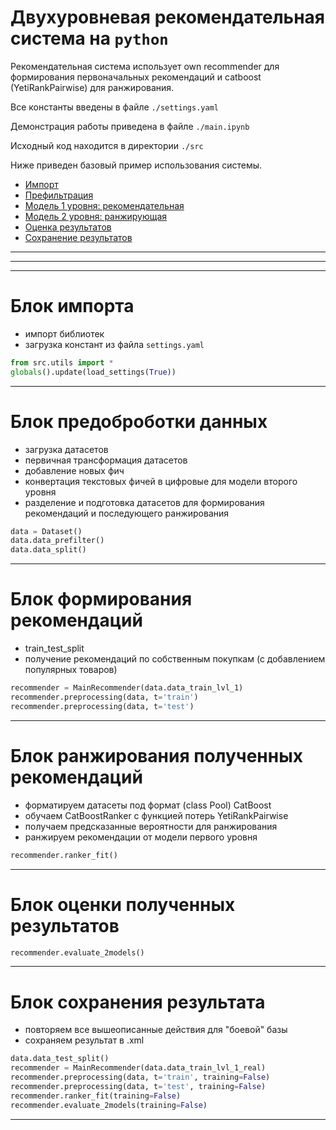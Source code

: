 # Двухуровневая рекомендательная система на `python`

Рекомендательная система использует own recommender для формирования первоначальных рекомендаций и catboost (YetiRankPairwise) для ранжирования.

Все константы введены в файле `./settings.yaml`

Демонстрация работы приведена в файле `./main.ipynb`

Исходный код находится в директории `./src`

Ниже приведен базовый пример использования системы.



* [Импорт](#first-bullet)
* [Префильтрация](#second-bullet)
* [Модель 1 уровня: рекомендательная](#third-bullet)
* [Модель 2 уровня: ранжирующая](#forth-bullet)
* [Оценка результатов](#fith-bullet)
* [Сохранение результатов](#sixth-bullet)

---

***

***

# Блок импорта <a class="anchor" id="first-bullet"></a>

* импорт библиотек
* загрузка констант из файла `settings.yaml`

```python
from src.utils import *
globals().update(load_settings(True))
```

***

# Блок предоброботки данных <a class="anchor" id="second-bullet"></a>

* загрузка датасетов
* первичная трансформация датасетов
* добавление новых фич
* конвертация текстовых фичей в цифровые для модели второго уровня
* разделение и подготовка датасетов для формирования рекомендаций и последующего ранжирования

```python
data = Dataset()
data.data_prefilter()
data.data_split()
```

***

# Блок формирования рекомендаций <a class="anchor" id="third-bullet"></a>

* train_test_split
* получение рекомендаций по собственным покупкам (с добавлением популярных товаров)

```python
recommender = MainRecommender(data.data_train_lvl_1)
recommender.preprocessing(data, t='train')
recommender.preprocessing(data, t='test')
```

***

# Блок ранжирования полученных рекомендаций <a class="anchor" id="forth-bullet"></a>

* форматируем датасеты под формат (class Pool) CatBoost
* обучаем CatBoostRanker с функцией потерь YetiRankPairwise
* получаем предсказанные вероятности для ранжирования
* ранжируем рекомендации от модели первого уровня

```python
recommender.ranker_fit()
```

***

# Блок оценки полученных результатов <a class="anchor" id="fith-bullet"></a>

```python
recommender.evaluate_2models()
```

***

# Блок сохранения результата <a class="anchor" id="sixth-bullet"></a>

* повторяем все вышеописанные действия для "боевой" базы
* сохраняем результат в .xml

```python
data.data_test_split()
recommender = MainRecommender(data.data_train_lvl_1_real)
recommender.preprocessing(data, t='train', training=False)
recommender.preprocessing(data, t='test', training=False)
recommender.ranker_fit(training=False)
recommender.evaluate_2models(training=False)
```

***

